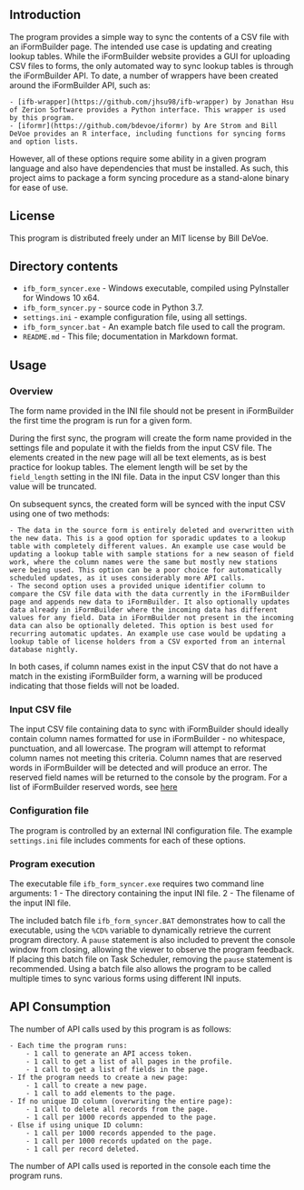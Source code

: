 ## Introduction

The program provides a simple way to sync the contents of a CSV file with an iFormBuilder page. The intended use case is updating and creating lookup tables. While the iFormBuilder website provides a GUI for uploading CSV files to forms, the only automated way to sync lookup tables is through the iFormBuilder API. To date, a number of wrappers have been created around the iFormBuilder API, such as:

	- [ifb-wrapper](https://github.com/jhsu98/ifb-wrapper) by Jonathan Hsu of Zerion Software provides a Python interface. This wrapper is used by this program.
	- [iformr](https://github.com/bdevoe/iformr) by Are Strom and Bill DeVoe provides an R interface, including functions for syncing forms and option lists.

However, all of these options require some ability in a given program language and also have dependencies that must be installed. As such, this project aims to package a form syncing procedure as a stand-alone binary for ease of use.

## License

This program is distributed freely under an MIT license by Bill DeVoe. 

## Directory contents

- `ifb_form_syncer.exe` - Windows executable, compiled using PyInstaller for Windows 10 x64.
- `ifb_form_syncer.py` - source code in Python 3.7.
- `settings.ini` - example configuration file, using all settings.
- `ifb_form_syncer.bat` - An example batch file used to call the program.
- `README.md` - This file; documentation in Markdown format.

## Usage

### Overview

The form name provided in the INI file should not be present in iFormBuilder the first time the program is run for a given form. 

During the first sync, the program will create the form name provided in the settings file and populate it with the fields from the input CSV file. The elements created in the new page will all be text elements, as is best practice for lookup tables. The element length will be set by the `field_length` setting in the INI file. Data in the input CSV longer than this value will be truncated.

On subsequent syncs, the created form will be synced with the input CSV using one of two methods:

	- The data in the source form is entirely deleted and overwritten with the new data. This is a good option for sporadic updates to a lookup table with completely different values. An example use case would be updating a lookup table with sample stations for a new season of field work, where the column names were the same but mostly new stations were being used. This option can be a poor choice for automatically scheduled updates, as it uses considerably more API calls.
	- The second option uses a provided unique identifier column to compare the CSV file data with the data currently in the iFormBuilder page and appends new data to iFormBuilder. It also optionally updates data already in iFormBuilder where the incoming data has different values for any field. Data in iFormBuilder not present in the incoming data can also be optionally deleted. This option is best used for recurring automatic updates. An example use case would be updating a lookup table of license holders from a CSV exported from an internal database nightly.

In both cases, if column names exist in the input CSV that do not have a match in the existing iFormBuilder form, a warning will be produced indicating that those fields will not be loaded.

### Input CSV file

The input CSV file containing data to sync with iFormBuilder should ideally contain column names formatted for use in iFormBuilder - no whitespace, punctuation, and all lowercase. The program will attempt to reformat column names not meeting this criteria. Column names that are reserved words in iFormBuilder will be detected and will produce an error. The reserved field names will be returned to the console by the program. For a list of iFormBuilder reserved words, see [here](https://iformbuilder.zendesk.com/hc/en-us/articles/201698530-Reserved-Words-What-words-cannot-be-used-as-data-column-names-)

### Configuration file

The program is controlled by an external INI configuration file. The example `settings.ini` file includes comments for each of these options. 

### Program execution

The executable file `ifb_form_syncer.exe` requires two command line arguments:
	1 - The directory containing the input INI file.
	2 - The filename of the input INI file.

The included batch file `ifb_form_syncer.BAT` demonstrates how to call the executable, using the `%CD%` variable to dynamically retrieve the current program directory. A `pause` statement is also included to prevent the console window from closing, allowing the viewer to observe the program feedback. If placing this batch file on Task Scheduler, removing the `pause` statement is recommended. Using a batch file also allows the program to be called multiple times to sync various forms using different INI inputs.

## API Consumption

The number of API calls used by this program is as follows:

	- Each time the program runs:
		- 1 call to generate an API access token.
		- 1 call to get a list of all pages in the profile.
		- 1 call to get a list of fields in the page.
	- If the program needs to create a new page:
		- 1 call to create a new page.
		- 1 call to add elements to the page.
	- If no unique ID column (overwriting the entire page):
		- 1 call to delete all records from the page.
		- 1 call per 1000 records appended to the page.
	- Else if using unique ID column:
		- 1 call per 1000 records appended to the page.
		- 1 call per 1000 records updated on the page.
		- 1 call per record deleted.

The number of API calls used is reported in the console each time the program runs.